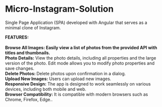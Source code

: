 # Micro-Instagram-Solution
 Single Page Application (SPA) developed with Angular that serves as a minimal clone of Instagram.
 
 <b>FEATURES:<br>
 <br>
    <b>Browse All Images:</b> Easily view a list of photos from the provided API with titles and thumbnails.<br>
    Photo Details:</b> View the photo details, including all properties and the large version of the photo. Edit mode allows you to modify photo properties and save changes.<br>
    <b>Delete Photos: </b>Delete photos upon confirmation in a dialog.<br>
    <b>Upload New Images:</b> Users can upload new images.<br>
    <b>Responsive Design:</b> The app is designed to work seamlessly on various devices, including both mobile and web.<br>
    <b>Browser Compatibility:</b> It is compatible with modern browsers such as Chrome, Firefox, Edge..<br>
